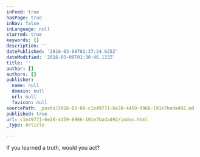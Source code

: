 ```yaml
---
inFeed: true
hasPage: true
inNav: false
inLanguage: null
starred: true
keywords: []
description: ''
datePublished: '2016-03-08T01:37:24.625Z'
dateModified: '2016-03-08T01:30:46.133Z'
title: ''
author: []
authors: []
publisher:
  name: null
  domain: null
  url: null
  favicon: null
sourcePath: _posts/2016-03-08-c1e49771-6e20-4459-8966-191e7bada492.md
published: true
url: c1e49771-6e20-4459-8966-191e7bada492/index.html
_type: Article

---
```

If you learned a truth, would you act?